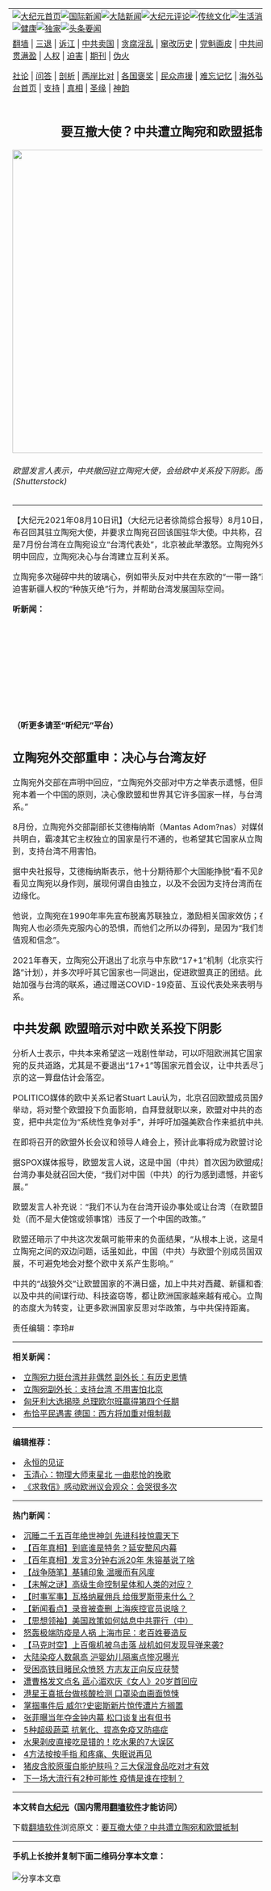 <a name="1" id="1" target="_blank"></a><span id="1"></span>
<table align=center border="0"><tr><td colspan="2" VALIGN=TOP><a href="https://github.com/jqegmt3431/djy/blob/master/gb/nf1351518.md#1"><img src="https://raw.githubusercontent.com/jqegmt3431/www/master/t/djy/1.jpg" title="大纪元首页" alt="大纪元首页"></a><a href="https://github.com/jqegmt3431/djy/blob/master/gb/n24hr.md#1"><img src="https://raw.githubusercontent.com/jqegmt3431/www/master/t/djy/3.jpg" title="国际新闻" alt="国际新闻"></a><a href="https://github.com/jqegmt3431/djy/blob/master/gb/nsc413.md#1"><img src="https://raw.githubusercontent.com/jqegmt3431/www/master/t/djy/4.jpg" title="大陆新闻" alt="大陆新闻"></a><a href="https://github.com/jqegmt3431/djy/blob/master/gb/news392.md#1"><img src="https://raw.githubusercontent.com/jqegmt3431/www/master/t/djy/5.jpg" title="大纪元评论" alt="大纪元评论"></a><a href="https://github.com/jqegmt3431/djy/blob/master/gb/news2007.md#1"><img src="https://raw.githubusercontent.com/jqegmt3431/www/master/t/djy/6.jpg" title="传统文化" alt="传统文化"></a><a href="https://github.com/jqegmt3431/djy/blob/master/gb/news2008.md#1"><img src="https://raw.githubusercontent.com/jqegmt3431/www/master/t/djy/7.jpg" title="生活消费" alt="生活消费"></a><a href="https://github.com/jqegmt3431/djy/blob/master/gb/ncyule.md#1"><img src="https://raw.githubusercontent.com/jqegmt3431/www/master/t/djy/8.jpg" title="娱乐休闲" alt="娱乐休闲"></a><a href="https://github.com/jqegmt3431/djy/blob/master/gb/nsc1002.md#1"><img src="https://raw.githubusercontent.com/jqegmt3431/www/master/t/djy/9.jpg" title="健康" alt="健康"></a><a href="https://github.com/jqegmt3431/djy/blob/master/gb/nf6092.md#1"><img src="https://raw.githubusercontent.com/jqegmt3431/www/master/t/djy/10a.jpg" title="独家" alt="独家"></a><a href="https://github.com/jqegmt3431/djy/blob/master/gb/nf4514.md#1"><img src="https://raw.githubusercontent.com/jqegmt3431/www/master/t/djy/12a.jpg" title="头条要闻" alt="头条要闻"></a></td></tr>
<tr><td colspan="2" VALIGN=TOP><a target="_blank" href="https://github.com/jqegmt3431/www/blob/master/README.md?zsrh#1">翻墙</a> | <a target="_blank" href="https://github.com/jqegmt3431/djy/blob/master/gb/nf5657.md#1">三退</a> | <a target="_blank" href="https://github.com/jqegmt3431/djy/blob/master/gb/nf6124.md#1">诉江</a> | <a target="_blank" href="https://github.com/jqegmt3431/djy/blob/master/gb/nf1176117.md#1">中共卖国</a> | <a target="_blank" href="https://github.com/jqegmt3431/djy/blob/master/gb/nf5773.md#1">贪腐淫乱</a> | <a target="_blank" href="https://github.com/jqegmt3431/djy/blob/master/gb/nf1176115.md#1">窜改历史</a> | <a target="_blank" href="https://github.com/jqegmt3431/djy/blob/master/gb/nf1176107.md#1">党魁画皮</a> | <a target="_blank" href="https://github.com/jqegmt3431/djy/blob/master/gb/nf1320400.md#1">中共间谍</a> | <a target="_blank" href="https://github.com/jqegmt3431/djy/blob/master/gb/nf1176114.md#1">破坏传统</a> | <a target="_blank" href="https://github.com/jqegmt3431/ntdtv/blob/master/gb/prog447_1.md#1">恶贯满盈</a> | <a target="_blank" href="https://github.com/jqegmt3431/djy/blob/master/gb/ncid278.md#1">人权</a> | <a target="_blank" href="https://github.com/jqegmt3431/djy/blob/master/gb/nf1176111.md#1">迫害</a> | <a target="_blank" href="https://gitlab.com/szzdlab/mh-qikan/blob/master/README.md#1">期刊</a> | <a target="_blank" href="https://github.com/jqegmt3431/djy/blob/master/gb/nf5562.md#1">伪火</a></p><p><a target="_blank" href="https://github.com/jqegmt3431/djy/blob/master/gb/9p.md#1">社论</a> | <a target="_blank" href="https://github.com/jqegmt3431/djy/blob/master/gb/nf4378.md#1">问答</a> | <a target="_blank" href="https://github.com/jqegmt3431/djy/blob/master/gb/nf5792.md#1">剖析</a> | <a target="_blank" href="https://github.com/jqegmt3431/djy/blob/master/gb/nf5735.md#1">两岸比对</a> | <a target="_blank" href="https://github.com/jqegmt3431/djy/blob/master/gb/nf6119.md#1">各国褒奖</a> | <a target="_blank" href="https://github.com/jqegmt3431/djy/blob/master/gb/nf6120.md#1">民众声援</a> | <a target="_blank" href="https://github.com/jqegmt3431/djy/blob/master/gb/nf1188594.md#1">难忘记忆</a> | <a target="_blank" href="https://github.com/jqegmt3431/djy/blob/master/gb/nf3180.md#1">海外弘传</a> | <a target="_blank" href="https://github.com/jqegmt3431/djy/blob/master/gb/nf5410.md#1">万人上访</a> | <a target="_blank" href="https://github.com/jqegmt3431/www/blob/master/README.md?zsrh#1">平台首页</a> | <a target="_blank" href="https://github.com/jqegmt3431/djy/blob/master/gb/nf4386.md#1">支持</a> | <a target="_blank" href="https://github.com/jqegmt3431/djy/blob/master/gb/nf4389.md#1">真相</a> | <a target="_blank" href="https://github.com/jqegmt3431/djy/blob/master/gb/nf5790.md#1">圣缘</a> | <a target="_blank" href="https://github.com/jqegmt3431/djy/blob/master/gb/nf4786.md#1">神韵</a></td></tr>
<tr><td VALIGN=TOP width="626"><h2 align=center>要互撤大使？中共遭立陶宛和欧盟抵制</h2>
<img width="600" src="https://i.epochtimes.com/assets/uploads/2021/07/id13061516-shutterstock_1627628161-600x400.jpg" />
<h6>欧盟发言人表示，中共撤回驻立陶宛大使，会给欧中关系投下阴影。图为欧盟旗帜。(Shutterstock)
</h6>
<hr>
	<p>【大纪元2021年08月10日讯】（大纪元记者徐简综合报导）8月10日，中共高调宣布召回其驻<ahref="https://github.com/jqegmt3431/djy/blob/master/gb/tag/%E7%AB%8B%E9%99%B6%E5%AE%9B.md#1">立陶宛</a>大使，并要求立陶宛召回该国驻华大使。中共称，<ahref="https://github.com/jqegmt3431/djy/blob/master/gb/tag/%E5%8F%AC%E5%9B%9E%E5%A4%A7%E4%BD%BF.md#1">召回大使</a>的理由是7月份台湾在立陶宛设立“<ahref="https://github.com/jqegmt3431/djy/blob/master/gb/tag/%E5%8F%B0%E6%B9%BE%E4%BB%A3%E8%A1%A8%E5%A4%84.md#1">台湾代表处</a>”，北京被此举激怒。立陶宛外交部立刻在声明中回应，立陶宛决心与台湾建立互利关系。</p>
<p><ahref="https://github.com/jqegmt3431/djy/blob/master/gb/tag/%E7%AB%8B%E9%99%B6%E5%AE%9B.md#1">立陶宛</a>多次碰碎中共的玻璃心，例如带头反对中共在东欧的“一带一路”政策、谴责其迫害新疆人权的“种族灭绝”行为，并帮助台湾发展国际空间。</p>
<p><strong>听新闻：</strong></p>
<div style="width: 100%; height: 170px; margin-bottom: 20px; border-radius: 10px; overflow:hidden;"><a style="width: 100%; height: 170px;" frameborder="no" scrolling="no" seamless src="https://player.captivate.fm/episode/66349120-aefc-4b79-8874-7ea3406366b6"></a></div>
<p><strong>（听更多请至<ahref="https://github.com/jqegmt3431/djy/blob/master/gb/podcast.md#1">“听纪元”</a>平台）</strong></p>
<h2>立陶宛外交部重申：决心与台湾友好</h2>
<p>立陶宛外交部在声明中回应，“立陶宛外交部对中方之举表示遗憾，但同时重申，立陶宛本着一个中国的原则，决心像<ahref="https://github.com/jqegmt3431/djy/blob/master/gb/tag/%E6%AC%A7%E7%9B%9F.md#1">欧盟</a>和世界其它许多国家一样，与台湾建立互利关系。”</p>
<p>8月份，立陶宛外交部副部长艾德梅纳斯（Mantas Adom?nas）对媒体说，他希望中共明白，霸凌其它主权独立的国家是行不通的，也希望其它国家从立陶宛的例子看到，支持台湾不用害怕。</p>
<p>据中央社报导，艾德梅纳斯表示，他十分期待那个大国能挣脱“看不见的恐惧枷锁”，看见立陶宛以身作则，展现何谓自由独立，以及不会因为支持台湾而在国际社会上被边缘化。</p>
<p>他说，立陶宛在1990年率先宣布脱离苏联独立，激励相关国家效仿；在那之前，立陶宛人也必须先克服内心的恐惧，而他们之所以办得到，是因为“我们想忠于自己的价值观和信念”。</p>
<p>2021年春天，立陶宛公开退出了北京与中东欧“17+1”机制（北京实行的“一带一路”计划），并多次呼吁其它国家也一同退出，促进<ahref="https://github.com/jqegmt3431/djy/blob/master/gb/tag/%E6%AC%A7%E7%9B%9F.md#1">欧盟</a>真正的团结。此后，立陶宛开始加强与台湾的联系，通过赠送COVID-19疫苗、互设代表处来表明与台湾的紧密关系。</p>
<h2>中共发飙 欧盟暗示对中欧关系投下阴影</h2>
<p>分析人士表示，中共本来希望这一戏剧性举动，可以吓阻欧洲其它国家不要跟随立陶宛的反共道路，尤其是不要退出“17+1”等国家元首会议，让中共丢尽了面子。但是北京的这一算盘估计会落空。</p>
<p>POLITICO媒体的欧中关系记者Stuart Lau认为，北京召回欧盟成员国外交大使的奇葩举动，将对整个欧盟投下负面影响，自拜登就职以来，欧盟对中共的态度已经逐渐转变，把中共定位为“系统性竞争对手”，并呼吁加强美欧合作来抵抗中共。</p>
<p>在即将召开的欧盟外长会议和领导人峰会上，预计此事将成为欧盟讨论热点。</p>
<p>据SPOX媒体报导，欧盟发言人说，这是中国（中共）首次因为欧盟成员国允许开办<ahref="https://github.com/jqegmt3431/djy/blob/master/gb/tag/%E5%8F%B0%E6%B9%BE%E5%8A%9E%E4%BA%8B%E5%A4%84.md#1">台湾办事处</a>就<ahref="https://github.com/jqegmt3431/djy/blob/master/gb/tag/%E5%8F%AC%E5%9B%9E%E5%A4%A7%E4%BD%BF.md#1">召回大使</a>，“我们对中国（中共）的行为感到遗憾，并密切关注事态发展。”</p>
<p>欧盟发言人补充说：“我们不认为在台湾开设办事处或让台湾（在欧盟国家）开设办事处（而不是大使馆或领事馆）违反了一个中国的政策。”</p>
<p>欧盟还暗示了中共这次发飙可能带来的负面结果，“从根本上说，这是中国（中共）和立陶宛之间的双边问题，话虽如此，中国（中共）与欧盟个别成员国双边关系的发展，不可避免地会对整个欧中关系产生影响。”</p>
<p>中共的“战狼外交”让欧盟国家的不满日盛，加上中共对西藏、新疆和香港的人权迫害以及中共的间谍行动、科技盗窃等，都让欧洲国家越来越有戒心。立陶宛近来对中共的态度大为转变，让更多欧洲国家反思对华政策，与中共保持距离。</p>
<p>责任编辑：李玲#</p>
	
<hr>


<strong>相关新闻：</strong>
<li><a href="https://github.com/jqegmt3431/djy/blob/master/gb/21/8/7/n13145917.md#1">立陶宛力挺台湾并非偶然 副外长：有历史恩情</a></li>
<li><a href="https://github.com/jqegmt3431/djy/blob/master/gb/21/8/9/n13148964.md#1">立陶宛副外长：支持台湾 不用害怕北京</a></li>
<li><a href="https://github.com/jqegmt3431/djy/blob/master/gb/22/4/4/n13694028.md#1">匈牙利大选揭晓 总理欧尔班赢得第四个任期</a></li>
<li><a href="https://github.com/jqegmt3431/djy/blob/master/gb/22/4/4/n13693690.md#1">布恰平民遇害 德国：西方将加重对俄制裁</a></li>
<hr>


<strong>编辑推荐：</strong>
<li><a href="https://github.com/upjkzu3674/www/blob/master/README.md?dfh#9" target="_blank">永恒的见证</a></li><li><a href="https://github.com/tsiac2612/djy/blob/master/gb/19/2/3/n11022591.md#1" target="_blank">玉清心：物理大师束星北 一曲悲怆的挽歌</a></li><li><a href="https://github.com/tsiac2612/djy/blob/master/gb/18/12/7/n10897982.md#1" target="_blank">《求救信》感动欧洲议会观众：会哭很多次</a></li>
<hr>

<strong>热门新闻：</strong>
<li><a href="https://github.com/jqegmt3431/djy/blob/master/gb/22/3/27/n13675586.md#1">沉睡二千五百年绝世神剑  先进科技惊震天下</a></li>
<li><a href="https://github.com/jqegmt3431/djy/blob/master/gb/21/12/21/n13451605.md#1">【百年真相】到底谁是特务？延安整风内幕</a></li>
<li><a href="https://github.com/jqegmt3431/djy/blob/master/gb/22/3/18/n13656536.md#1">【百年真相】发言3分钟右派20年 朱镕基说了啥</a></li>
<li><a href="https://github.com/jqegmt3431/djy/blob/master/gb/22/3/25/n13671775.md#1">【战争随笔】基辅印象 温暖而有风度</a></li>
<li><a href="https://github.com/jqegmt3431/djy/blob/master/gb/22/3/27/n13676985.md#1">【未解之谜】高级生命控制星体和人类的对应？</a></li>
<li><a href="https://github.com/jqegmt3431/djy/blob/master/gb/22/4/2/n13691307.md#1">【时事军事】瓦格纳雇佣兵 给俄罗斯带来什么？</a></li>
<li><a href="https://github.com/jqegmt3431/djy/blob/master/gb/22/4/2/n13691440.md#1">【新闻看点】录音被查删 上海疾控官员说啥？</a></li>
<li><a href="https://github.com/jqegmt3431/djy/blob/master/gb/22/3/29/n13681359.md#1">【思想领袖】美国政策如何姑息中共罪行（中）</a></li>
<li><a href="https://github.com/jqegmt3431/djy/blob/master/gb/22/4/2/n13691111.md#1">怒轰极端防疫是人祸 上海市民：老百姓要造反</a></li>
<li><a href="https://github.com/jqegmt3431/djy/blob/master/gb/22/4/2/n13690909.md#1">【马克时空】上百俄机被乌击落 战机如何发现导弹来袭?</a></li>
<li><a href="https://github.com/jqegmt3431/djy/blob/master/gb/22/4/2/n13690387.md#1">大陆染疫人数飙高 沪婴幼儿隔离点惨况曝光</a></li>
<li><a href="https://github.com/jqegmt3431/djy/blob/master/gb/22/4/1/n13689701.md#1">受困高铁目睹民众愤怒 方志友正向反应获赞</a></li>
<li><a href="https://github.com/jqegmt3431/djy/blob/master/gb/22/4/1/n13688937.md#1">遭曹格发文点名 蓝心湄欢庆《女人》20岁首回应</a></li>
<li><a href="https://github.com/jqegmt3431/djy/blob/master/gb/22/4/3/n13693194.md#1">港星王喜抵台做核酸检测 口罩染血画面惊悚</a></li>
<li><a href="https://github.com/jqegmt3431/djy/blob/master/gb/22/4/3/n13693275.md#1">掌掴事件后 威尔?史密斯新片惊传遭片方搁置</a></li>
<li><a href="https://github.com/jqegmt3431/djy/blob/master/gb/22/4/1/n13688529.md#1">张菲曝当年夺金钟内幕 松口谈复出有但书</a></li>
<li><a href="https://github.com/jqegmt3431/djy/blob/master/gb/22/3/30/n13683454.md#1">5种超级蔬菜 抗氧化、提高免疫又防癌症</a></li>
<li><a href="https://github.com/jqegmt3431/djy/blob/master/gb/22/3/30/n13683642.md#1">水果剥皮直接吃是错的！吃水果的7大误区</a></li>
<li><a href="https://github.com/jqegmt3431/djy/blob/master/gb/22/3/31/n13685532.md#1">4方法按按手指 和疼痛、失眠说再见</a></li>
<li><a href="https://github.com/jqegmt3431/djy/blob/master/gb/22/4/2/n13690733.md#1">猪皮含胶原蛋白能护肤吗？三大保湿食品吃对才有效</a></li>
<li><a href="https://github.com/jqegmt3431/djy/blob/master/gb/22/3/24/n13670564.md#1">下一场大流行有2种可能性 疫情是谁在控制？</a></li>
<hr>

<strong>本文转自<a href="https://www.epochtimes.com">大纪元</a>（国内需用<a href="https://github.com/jqegmt3431/www/blob/master/README.md#8">翻墙软件</a>才能访问）</strong><p>下载<a href="https://github.com/jqegmt3431/www/blob/master/README.md#8">翻墙软件</a>浏览原文：<a href="https://www.epochtimes.com/gb/21/8/10/n13152380.htm">要互撤大使？中共遭立陶宛和欧盟抵制</a></p><hr>

<strong>手机上长按并复制下面二维码分享本文章：</strong><br><br><img src="https://chart.apis.google.com/chart?cht=qr&chs=240x240&choe=UTF-8&chld=M|2&chl=https://github.com/jqegmt3431/djy/blob/master/gb/21/8/10/n13152380.md%231" title="分享本文章"></td><td VALIGN=TOP><a href="https://github.com/jqegmt3431/djy/blob/master/gb/16/1/21/n4622075.md?dfh#1" target="_blank"><img src="https://raw.githubusercontent.com/jqegmt3431/djy/master/gb/300/wei-f1.jpg" title="中共的伪火骗局"  alt="中共的伪火骗局"></a><br><a href="https://github.com/jqegmt3431/www/blob/master/README.md?dfh#9" target="_blank"><img src="https://raw.githubusercontent.com/jqegmt3431/djy/master/gb/300/yong-h.jpg" title="永恒的见证"  alt="永恒的见证"></a><br><a href="https://github.com/jqegmt3431/djy/blob/master/gb/13/9/29/n3974789.md?dfh#1" target="_blank"><img src="https://raw.githubusercontent.com/jqegmt3431/djy/master/gb/300/shang-lnz.jpg" title="善良女子被中共投男牢"  alt="善良女子被中共投男牢"></a><br><a href="https://github.com/jqegmt3431/djy/blob/master/gb/16/3/16/n4663449.md?dfh#1" target="_blank"><img src="https://raw.githubusercontent.com/jqegmt3431/djy/master/gb/300/huo-z3.jpg" title="警卫目击活摘器官"  alt="警卫目击活摘器官"></a><br><a href="https://github.com/jqegmt3431/djy/blob/master/gb/16/8/7/n8177641.md?dfh#1" target="_blank"><img src="https://raw.githubusercontent.com/jqegmt3431/djy/master/gb/300/huo-z4.jpg" title="证人描述活摘恐怖"  alt="证人描述活摘恐怖"></a><br><a href="https://github.com/jqegmt3431/djy/blob/master/gb/10/4/19/n2881569.md?dfh#1" target="_blank"><img src="https://raw.githubusercontent.com/jqegmt3431/djy/master/gb/300/huo-z1.jpg" title="揭开活摘器官黑幕"  alt="揭开活摘器官黑幕"></a><br><a href="https://github.com/jqegmt3431/djy/blob/master/gb/10/11/7/n3077476.md?dfh#1" target="_blank"><img src="https://raw.githubusercontent.com/jqegmt3431/djy/master/gb/300/ma-ks.jpg" title="马克思的成魔之路"  alt="马克思的成魔之路"></a><br><a href="https://github.com/jqegmt3431/djy/blob/master/gb/14/6/9/n4173977.md?dfh#1" target="_blank"><img src="https://raw.githubusercontent.com/jqegmt3431/djy/master/gb/300/chang-zs.jpg" title="藏字石 蕴天机"  alt="藏字石 蕴天机"></a><br><a href="https://github.com/jqegmt3431/djy/blob/master/gb/18/5/10/n10381511.md?dfh#1" target="_blank"><img src="https://raw.githubusercontent.com/jqegmt3431/djy/master/gb/300/st1.jpg" title="关注三亿人三退"  alt="关注三亿人三退"></a><br><a href="https://github.com/jqegmt3431/djy/blob/master/gb/18/3/21/n10237682.md?dfh#1" target="_blank"><img src="https://raw.githubusercontent.com/jqegmt3431/djy/master/gb/300/jie-t.jpg" title="解体中共复兴中华"  alt="解体中共复兴中华"></a><br><a href="https://github.com/jqegmt3431/djy/blob/master/gb/9/2/9/n2422991.md?dfh#1" target="_blank"><img src="https://raw.githubusercontent.com/jqegmt3431/djy/master/gb/300/gao-zs.jpg" title="中共迫害良心律师"  alt="中共迫害良心律师"></a><br><a href="https://github.com/jqegmt3431/djy/blob/master/gb/18/12/9/n10900044.md?dfh#1" target="_blank"><img src="https://raw.githubusercontent.com/jqegmt3431/djy/master/gb/300/sj1.jpg" title="三百多万人举报江泽民"  alt="三百多万人举报江泽民"></a><br><a href="https://github.com/jqegmt3431/djy/blob/master/gb/18/8/28/n10672014.md?dfh#1" target="_blank"><img src="https://raw.githubusercontent.com/jqegmt3431/djy/master/gb/300/sj2.jpg" title="这些官员为何起诉江泽民"  alt="这些官员为何起诉江泽民"></a><br><a href="https://github.com/jqegmt3431/djy/blob/master/gb/8/12/18/n2367165.md?dfh#1" target="_blank"><img src="https://raw.githubusercontent.com/jqegmt3431/djy/master/gb/300/liangan.jpg" title="海峡两岸的强烈对比"  alt="海峡两岸的强烈对比"></a><br><a href="https://github.com/jqegmt3431/djy/blob/master/gb/15/12/10/n4593139.md?dfh#1" target="_blank"><img src="https://raw.githubusercontent.com/jqegmt3431/djy/master/gb/300/jia-ndzl.jpg" title="加拿大总理的贺信"  alt="加拿大总理的贺信"></a><br><a href="https://github.com/jqegmt3431/djy/blob/master/gb/11/6/17/n3289382.md?dfh#1" target="_blank"><img src="https://raw.githubusercontent.com/jqegmt3431/djy/master/gb/300/xiao-wd.jpg" title="探寻真相兼听则明"  alt="探寻真相兼听则明"></a><br><a href="https://github.com/jqegmt3431/djy/blob/master/gb/18/10/27/n10812623.md?dfh#1" target="_blank"><img src="https://raw.githubusercontent.com/jqegmt3431/djy/master/gb/300/yindu.jpg" title="印度媒体报道东方"  alt="印度媒体报道东方"></a><br><a href="https://github.com/jqegmt3431/djy/blob/master/gb/18/6/9/n10469652.md?dfh#1" target="_blank"><img src="https://raw.githubusercontent.com/jqegmt3431/djy/master/gb/300/xie-j.jpg" title="不一样的海外校园"  alt="不一样的海外校园"></a><br><a href="https://github.com/jqegmt3431/djy/blob/master/gb/7/4/5/n1669415.md?dfh#1" target="_blank"><img src="https://raw.githubusercontent.com/jqegmt3431/djy/master/gb/300/li-up.jpg" title="从大师到徒弟的传奇"  alt="从大师到徒弟的传奇"></a><br><a href="https://github.com/jqegmt3431/djy/blob/master/gb/17/5/26/n9191512.md?dfh#1" target="_blank"><img src="https://raw.githubusercontent.com/jqegmt3431/djy/master/gb/300/zfl2.jpg" title="亿万人与东方一本奇书"  alt="亿万人与东方一本奇书"></a><br><a href="https://github.com/jqegmt3431/djy/blob/master/gb/13/11/27/n4020290.md?dfh#1" target="_blank"><img src="https://raw.githubusercontent.com/jqegmt3431/djy/master/gb/300/zhen-h.jpg" title="大陆见不到的震撼场面"  alt="大陆见不到的震撼场面"></a><br><a href="https://github.com/jqegmt3431/djy/blob/master/gb/15/7/17/n4482910.md?dfh#1" target="_blank"><img src="https://raw.githubusercontent.com/jqegmt3431/djy/master/gb/300/dalu-sk.jpg" title="人心向善 大陆当初盛况"  alt="人心向善 大陆当初盛况"></a><br><a href="https://github.com/jqegmt3431/djy/blob/master/gb/19/1/5/n10955468.md?dfh#1" target="_blank"><img src="https://raw.githubusercontent.com/jqegmt3431/djy/master/gb/300/zfl1.jpg" title="追寻真理 这书讲什么"  alt="追寻真理 这书讲什么"></a><br><a href="https://github.com/jqegmt3431/www/blob/master/README.md?dfh#1" target="_blank"><img src="https://raw.githubusercontent.com/jqegmt3431/djy/master/gb/300/fq1.jpg" title="下载免费翻墙软件"  alt="下载免费翻墙软件"></a><br></td></tr></table>
